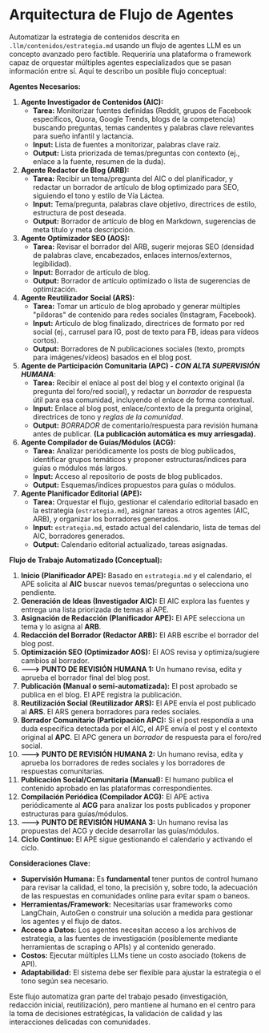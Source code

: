 # Arquitectura de Flujo de Agentes
Automatizar la estrategia de contenidos descrita en `.llm/contenidos/estrategia.md` usando un flujo de agentes LLM es un concepto avanzado pero factible. Requeriría una plataforma o framework capaz de orquestar múltiples agentes especializados que se pasan información entre sí. Aquí te describo un posible flujo conceptual:

**Agentes Necesarios:**

1.  **Agente Investigador de Contenidos (AIC):**
    *   **Tarea:** Monitorizar fuentes definidas (Reddit, grupos de Facebook específicos, Quora, Google Trends, blogs de la competencia) buscando preguntas, temas candentes y palabras clave relevantes para sueño infantil y lactancia.
    *   **Input:** Lista de fuentes a monitorizar, palabras clave raíz.
    *   **Output:** Lista priorizada de temas/preguntas con contexto (ej., enlace a la fuente, resumen de la duda).
2.  **Agente Redactor de Blog (ARB):**
    *   **Tarea:** Recibir un tema/pregunta del AIC o del planificador, y redactar un borrador de artículo de blog optimizado para SEO, siguiendo el tono y estilo de Vía Láctea.
    *   **Input:** Tema/pregunta, palabras clave objetivo, directrices de estilo, estructura de post deseada.
    *   **Output:** Borrador de artículo de blog en Markdown, sugerencias de meta título y meta descripción.
3.  **Agente Optimizador SEO (AOS):**
    *   **Tarea:** Revisar el borrador del ARB, sugerir mejoras SEO (densidad de palabras clave, encabezados, enlaces internos/externos, legibilidad).
    *   **Input:** Borrador de artículo de blog.
    *   **Output:** Borrador de artículo optimizado o lista de sugerencias de optimización.
4.  **Agente Reutilizador Social (ARS):**
    *   **Tarea:** Tomar un artículo de blog aprobado y generar múltiples "píldoras" de contenido para redes sociales (Instagram, Facebook).
    *   **Input:** Artículo de blog finalizado, directrices de formato por red social (ej., carrusel para IG, post de texto para FB, ideas para vídeos cortos).
    *   **Output:** Borradores de N publicaciones sociales (texto, prompts para imágenes/vídeos) basados en el blog post.
5.  **Agente de Participación Comunitaria (APC) - *CON ALTA SUPERVISIÓN HUMANA***:
    *   **Tarea:** Recibir el enlace al post del blog y el contexto original (la pregunta del foro/red social), y redactar un *borrador* de respuesta útil para esa comunidad, incluyendo el enlace de forma contextual.
    *   **Input:** Enlace al blog post, enlace/contexto de la pregunta original, directrices de tono y *reglas de la comunidad*.
    *   **Output:** *BORRADOR* de comentario/respuesta para revisión humana antes de publicar. **(La publicación automática es muy arriesgada).**
6.  **Agente Compilador de Guías/Módulos (ACG):**
    *   **Tarea:** Analizar periódicamente los posts de blog publicados, identificar grupos temáticos y proponer estructuras/índices para guías o módulos más largos.
    *   **Input:** Acceso al repositorio de posts de blog publicados.
    *   **Output:** Esquemas/índices propuestos para guías o módulos.
7.  **Agente Planificador Editorial (APE):**
    *   **Tarea:** Orquestar el flujo, gestionar el calendario editorial basado en la estrategia (`estrategia.md`), asignar tareas a otros agentes (AIC, ARB), y organizar los borradores generados.
    *   **Input:** `estrategia.md`, estado actual del calendario, lista de temas del AIC, borradores generados.
    *   **Output:** Calendario editorial actualizado, tareas asignadas.

**Flujo de Trabajo Automatizado (Conceptual):**

1.  **Inicio (Planificador APE):** Basado en `estrategia.md` y el calendario, el APE solicita al **AIC** buscar nuevos temas/preguntas o selecciona uno pendiente.
2.  **Generación de Ideas (Investigador AIC):** El AIC explora las fuentes y entrega una lista priorizada de temas al APE.
3.  **Asignación de Redacción (Planificador APE):** El APE selecciona un tema y lo asigna al **ARB**.
4.  **Redacción del Borrador (Redactor ARB):** El ARB escribe el borrador del blog post.
5.  **Optimización SEO (Optimizador AOS):** El AOS revisa y optimiza/sugiere cambios al borrador.
6.  **---> PUNTO DE REVISIÓN HUMANA 1:** Un humano revisa, edita y aprueba el borrador final del blog post.
7.  **Publicación (Manual o semi-automatizada):** El post aprobado se publica en el blog. El APE registra la publicación.
8.  **Reutilización Social (Reutilizador ARS):** El APE envía el post publicado al **ARS**. El ARS genera borradores para redes sociales.
9.  **Borrador Comunitario (Participación APC):** Si el post respondía a una duda específica detectada por el AIC, el APE envía el post y el contexto original al **APC**. El APC genera un *borrador* de respuesta para el foro/red social.
10. **---> PUNTO DE REVISIÓN HUMANA 2:** Un humano revisa, edita y aprueba los borradores de redes sociales y los borradores de respuestas comunitarias.
11. **Publicación Social/Comunitaria (Manual):** El humano publica el contenido aprobado en las plataformas correspondientes.
12. **Compilación Periódica (Compilador ACG):** El APE activa periódicamente al **ACG** para analizar los posts publicados y proponer estructuras para guías/módulos.
13. **---> PUNTO DE REVISIÓN HUMANA 3:** Un humano revisa las propuestas del ACG y decide desarrollar las guías/módulos.
14. **Ciclo Continuo:** El APE sigue gestionando el calendario y activando el ciclo.

**Consideraciones Clave:**

*   **Supervisión Humana:** Es **fundamental** tener puntos de control humano para revisar la calidad, el tono, la precisión y, sobre todo, la adecuación de las respuestas en comunidades online para evitar spam o baneos.
*   **Herramientas/Framework:** Necesitarías usar frameworks como LangChain, AutoGen o construir una solución a medida para gestionar los agentes y el flujo de datos.
*   **Acceso a Datos:** Los agentes necesitan acceso a los archivos de estrategia, a las fuentes de investigación (posiblemente mediante herramientas de scraping o APIs) y al contenido generado.
*   **Costos:** Ejecutar múltiples LLMs tiene un costo asociado (tokens de API).
*   **Adaptabilidad:** El sistema debe ser flexible para ajustar la estrategia o el tono según sea necesario.

Este flujo automatiza gran parte del trabajo pesado (investigación, redacción inicial, reutilización), pero mantiene al humano en el centro para la toma de decisiones estratégicas, la validación de calidad y las interacciones delicadas con comunidades.
